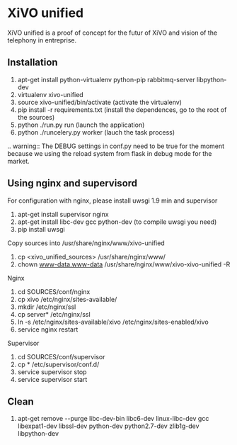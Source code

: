 XiVO unified
============

XiVO unified is a proof of concept for the futur of XiVO and vision of the telephony in entreprise.

Installation
------------

1. apt-get install python-virtualenv python-pip rabbitmq-server libpython-dev
2. virtualenv xivo-unified
3. source xivo-unified/bin/activate (activate the virtualenv)
4. pip install -r requirements.txt (install the dependences, go to the root of the sources)
5. python ./run.py run (launch the application)
6. python ./runcelery.py worker (lauch the task process)

.. warning:: The DEBUG settings in conf.py need to be true for the moment because we using the reload system from flask in debug mode for the market.

Using nginx and supervisord
---------------------------

For configuration with nginx, please install uwsgi 1.9 min and supervisor

1. apt-get install supervisor nginx
2. apt-get install libc-dev gcc python-dev (to compile uwsgi you need)
3. pip install uwsgi

Copy sources into /usr/share/nginx/www/xivo-unified

1. cp <xivo_unified_sources> /usr/share/nginx/www/
2. chown www-data.www-data /usr/share/nginx/www/xivo-xivo-unified -R

Nginx

1. cd SOURCES/conf/nginx
2. cp xivo /etc/nginx/sites-available/
3. mkdir /etc/nginx/ssl
4. cp server* /etc/nginx/ssl
5. ln -s /etc/nginx/sites-available/xivo /etc/nginx/sites-enabled/xivo
6. service nginx restart

Supervisor

1. cd SOURCES/conf/supervisor
2. cp * /etc/supervisor/conf.d/
3. service supervisor stop
4. service supervisor start

Clean
-----

1. apt-get remove --purge libc-dev-bin libc6-dev linux-libc-dev gcc libexpat1-dev libssl-dev python-dev python2.7-dev zlib1g-dev libpython-dev

